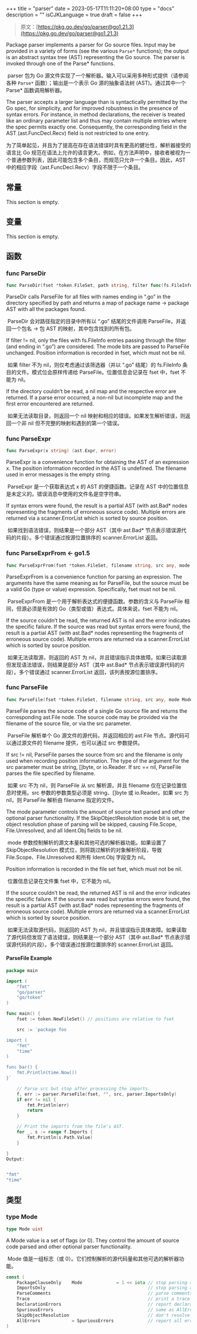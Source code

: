 +++
title = "parser"
date = 2023-05-17T11:11:20+08:00
type = "docs"
description = ""
isCJKLanguage = true
draft = false
+++
> 原文：[https://pkg.go.dev/go/parser@go1.21.3](https://pkg.go.dev/go/parser@go1.21.3)

Package parser implements a parser for Go source files. Input may be provided in a variety of forms (see the various `Parse*` functions); the output is an abstract syntax tree (AST) representing the Go source. The parser is invoked through one of the Parse* functions.

​	parser 包为 Go 源文件实现了一个解析器。输入可以采用多种形式提供（请参阅各种 `Parse*` 函数）；输出是一个表示 Go 源的抽象语法树 (AST)。通过其中一个 Parse* 函数调用解析器。

The parser accepts a larger language than is syntactically permitted by the Go spec, for simplicity, and for improved robustness in the presence of syntax errors. For instance, in method declarations, the receiver is treated like an ordinary parameter list and thus may contain multiple entries where the spec permits exactly one. Consequently, the corresponding field in the AST (ast.FuncDecl.Recv) field is not restricted to one entry.

​	为了简单起见，并且为了提高在存在语法错误时具有更高的健壮性，解析器接受的语言比 Go 规范在语法上允许的语言更大。例如，在方法声明中，接收者被视为一个普通参数列表，因此可能包含多个条目，而规范只允许一个条目。因此，AST 中的相应字段（ast.FuncDecl.Recv）字段不限于一个条目。

## 常量

This section is empty.

## 变量

This section is empty.

## 函数

### func ParseDir

```go
func ParseDir(fset *token.FileSet, path string, filter func(fs.FileInfo) bool, mode Mode) (pkgs map[string]*ast.Package, first error)
```

ParseDir calls ParseFile for all files with names ending in “.go” in the directory specified by path and returns a map of package name -> package AST with all the packages found.

​	ParseDir 会对路径指定的目录中所有以 “.go” 结尾的文件调用 ParseFile，并返回一个包名 -> 包 AST 的映射，其中包含找到的所有包。

If filter != nil, only the files with fs.FileInfo entries passing through the filter (and ending in “.go”) are considered. The mode bits are passed to ParseFile unchanged. Position information is recorded in fset, which must not be nil.

​	如果 filter 不为 nil，则仅考虑通过该筛选器（并以 “.go” 结尾）的 fs.FileInfo 条目的文件。模式位会原样传递给 ParseFile。位置信息会记录在 fset 中，fset 不能为 nil。

If the directory couldn’t be read, a nil map and the respective error are returned. If a parse error occurred, a non-nil but incomplete map and the first error encountered are returned.

​	如果无法读取目录，则返回一个 nil 映射和相应的错误。如果发生解析错误，则返回一个非 nil 但不完整的映射和遇到的第一个错误。

### func ParseExpr

```go
func ParseExpr(x string) (ast.Expr, error)
```

ParseExpr is a convenience function for obtaining the AST of an expression x. The position information recorded in the AST is undefined. The filename used in error messages is the empty string.

​	ParseExpr 是一个获取表达式 x 的 AST 的便捷函数。记录在 AST 中的位置信息是未定义的。错误消息中使用的文件名是空字符串。

If syntax errors were found, the result is a partial AST (with ast.Bad* nodes representing the fragments of erroneous source code). Multiple errors are returned via a scanner.ErrorList which is sorted by source position.

​	如果找到语法错误，则结果是一个部分 AST（其中 ast.Bad* 节点表示错误源代码的片段）。多个错误通过按源位置排序的 scanner.ErrorList 返回。

### func ParseExprFrom <- go1.5

```go
func ParseExprFrom(fset *token.FileSet, filename string, src any, mode Mode) (expr ast.Expr, err error)
```

ParseExprFrom is a convenience function for parsing an expression. The arguments have the same meaning as for ParseFile, but the source must be a valid Go (type or value) expression. Specifically, fset must not be nil.

​	ParseExprFrom 是一个用于解析表达式的便捷函数。参数的含义与 ParseFile 相同，但源必须是有效的 Go（类型或值）表达式。具体来说，fset 不能为 nil。

If the source couldn’t be read, the returned AST is nil and the error indicates the specific failure. If the source was read but syntax errors were found, the result is a partial AST (with ast.Bad* nodes representing the fragments of erroneous source code). Multiple errors are returned via a scanner.ErrorList which is sorted by source position.

​	如果无法读取源，则返回的 AST 为 nil，并且错误指示具体故障。如果已读取源但发现语法错误，则结果是部分 AST（其中 ast.Bad* 节点表示错误源代码的片段）。多个错误通过 scanner.ErrorList 返回，该列表按源位置排序。

### func ParseFile

```go
func ParseFile(fset *token.FileSet, filename string, src any, mode Mode) (f *ast.File, err error)
```

ParseFile parses the source code of a single Go source file and returns the corresponding ast.File node. The source code may be provided via the filename of the source file, or via the src parameter.

​	ParseFile 解析单个 Go 源文件的源代码，并返回相应的 ast.File 节点。源代码可以通过源文件的 filename 提供，也可以通过 src 参数提供。

If src != nil, ParseFile parses the source from src and the filename is only used when recording position information. The type of the argument for the src parameter must be string, []byte, or io.Reader. If src == nil, ParseFile parses the file specified by filename.

​	如果 src 不为 nil，则 ParseFile 从 src 解析源，并且 filename 仅在记录位置信息时使用。src 参数的参数类型必须是 string、[]byte 或 io.Reader。如果 src 为 nil，则 ParseFile 解析由 filename 指定的文件。

The mode parameter controls the amount of source text parsed and other optional parser functionality. If the SkipObjectResolution mode bit is set, the object resolution phase of parsing will be skipped, causing File.Scope, File.Unresolved, and all Ident.Obj fields to be nil.

​	mode 参数控制解析的源文本量和其他可选的解析器功能。如果设置了 SkipObjectResolution 模式位，则将跳过解析的对象解析阶段，导致 File.Scope、File.Unresolved 和所有 Ident.Obj 字段变为 nil。

Position information is recorded in the file set fset, which must not be nil.

​	位置信息记录在文件集 fset 中，它不能为 nil。

If the source couldn’t be read, the returned AST is nil and the error indicates the specific failure. If the source was read but syntax errors were found, the result is a partial AST (with ast.Bad* nodes representing the fragments of erroneous source code). Multiple errors are returned via a scanner.ErrorList which is sorted by source position.

​	如果无法读取源代码，则返回的 AST 为 nil，并且错误指示具体故障。如果读取了源代码但发现了语法错误，则结果是一个部分 AST（其中 ast.Bad* 节点表示错误源代码的片段）。多个错误通过按源位置排序的 scanner.ErrorList 返回。

#### ParseFile Example

```go
package main

import (
	"fmt"
	"go/parser"
	"go/token"
)

func main() {
	fset := token.NewFileSet() // positions are relative to fset

	src := `package foo

import (
	"fmt"
	"time"
)

func bar() {
	fmt.Println(time.Now())
}`

	// Parse src but stop after processing the imports.
	f, err := parser.ParseFile(fset, "", src, parser.ImportsOnly)
	if err != nil {
		fmt.Println(err)
		return
	}

	// Print the imports from the file's AST.
	for _, s := range f.Imports {
		fmt.Println(s.Path.Value)
	}

}
Output:


"fmt"
"time"
```

## 类型

### type Mode

```go
type Mode uint
```

A Mode value is a set of flags (or 0). They control the amount of source code parsed and other optional parser functionality.

​	Mode 值是一组标志（或 0）。它们控制解析的源代码量和其他可选的解析器功能。

``` go 
const (
	PackageClauseOnly    Mode             = 1 << iota // stop parsing after package clause
	ImportsOnly                                       // stop parsing after import declarations
	ParseComments                                     // parse comments and add them to AST
	Trace                                             // print a trace of parsed productions
	DeclarationErrors                                 // report declaration errors
	SpuriousErrors                                    // same as AllErrors, for backward-compatibility
	SkipObjectResolution                              // don't resolve identifiers to objects - see ParseFile
	AllErrors            = SpuriousErrors             // report all errors (not just the first 10 on different lines)
)
```